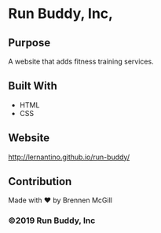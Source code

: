 # Run Buddy, Inc,

## Purpose
A website that adds fitness training services.

## Built With
* HTML
* CSS

## Website
http://lernantino.github.io/run-buddy/

## Contribution
Made with ❤️ by Brennen McGill

### ©️2019 Run Buddy, Inc 
